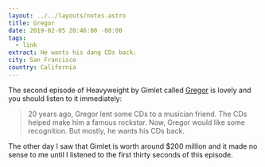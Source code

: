 ```yaml
---
layout: ../../layouts/notes.astro
title: Gregor
date: 2019-02-05 20:46:00 -08:00
tags:
  - link
extract: He wants his dang CDs back.
city: San Francisco
country: California
---
```


The second episode of Heavyweight by Gimlet called [Gregor](https://www.gimletmedia.com/heavyweight/2-gregor) is lovely and you should listen to it immediately:

> 20 years ago, Gregor lent some CDs to a musician friend. The CDs helped make him a famous rockstar. Now, Gregor would like some recognition. But mostly, he wants his CDs back.

The other day I saw that Gimlet is worth around \$200 million and it made no sense to me until I listened to the first thirty seconds of this episode.
